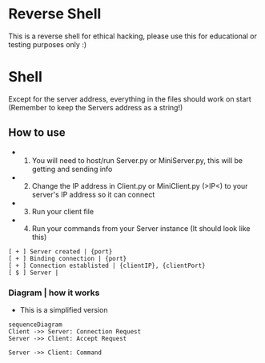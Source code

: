# Reverse Shell


This is a reverse shell for ethical hacking, please use this for educational or testing purposes only :)


# Shell

Except for the server address, everything in the files should work on start (Remember to keep the Servers address as a string!)

## How to use

* 1) You will need to host/run Server.py or MiniServer.py, this will be getting and sending info

* 2) Change the IP address in Client.py or MiniClient.py (>IP<) to your server's IP address so it can connect

* 3) Run your client file

* 4) Run your commands from your Server instance
(It should look like this)

```
[ + ] Server created | {port}
[ + ] Binding connection | {port}
[ + ] Connection establisted | {clientIP}, {clientPort}
[ $ ] Server | 
```

### Diagram | how it works

* This is a simplified version

```mermaid
sequenceDiagram
Client ->> Server: Connection Request
Server ->> Client: Accept Request

Server ->> Client: Command
```

